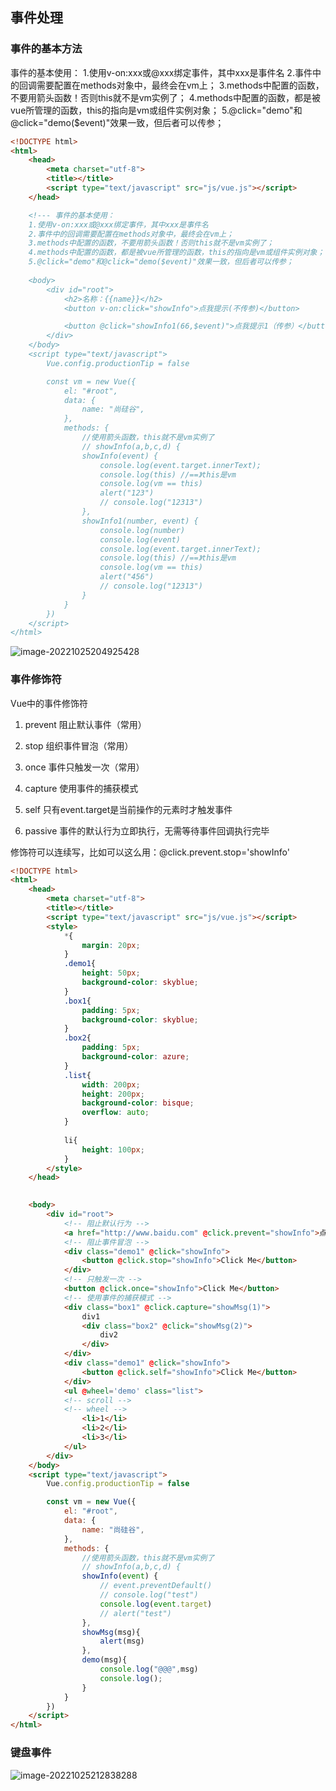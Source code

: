 ## 事件处理

### 事件的基本方法

事件的基本使用：
	1.使用v-on:xxx或@xxx绑定事件，其中xxx是事件名
	2.事件中的回调需要配置在methods对象中，最终会在vm上；
	3.methods中配置的函数，不要用箭头函数！否则this就不是vm实例了；
	4.methods中配置的函数，都是被vue所管理的函数，this的指向是vm或组件实例对象；
	5.@click="demo"和@click="demo($event)"效果一致，但后者可以传参；

```html
<!DOCTYPE html>
<html>
	<head>
		<meta charset="utf-8">
		<title></title>
		<script type="text/javascript" src="js/vue.js"></script>
	</head>

	<!--- 事件的基本使用：
	1.使用v-on:xxx或@xxx绑定事件，其中xxx是事件名
	2.事件中的回调需要配置在methods对象中，最终会在vm上；
	3.methods中配置的函数，不要用箭头函数！否则this就不是vm实例了；
	4.methods中配置的函数，都是被vue所管理的函数，this的指向是vm或组件实例对象；
	5.@click="demo"和@click="demo($event)"效果一致，但后者可以传参；
 
	<body>
		<div id="root">
			<h2>名称：{{name}}</h2>
			<button v-on:click="showInfo">点我提示(不传参)</button>

			<button @click="showInfo1(66,$event)">点我提示1（传参）</button>
		</div>
	</body>
	<script type="text/javascript">
		Vue.config.productionTip = false

		const vm = new Vue({
			el: "#root",
			data: {
				name: "尚硅谷",
			},
			methods: {
				//使用箭头函数，this就不是vm实例了
				// showInfo(a,b,c,d) {
				showInfo(event) {
					console.log(event.target.innerText);
					console.log(this) //==》this是vm
					console.log(vm == this)
					alert("123")
					// console.log("12313")
				},
				showInfo1(number, event) {
					console.log(number)
					console.log(event)
					console.log(event.target.innerText);
					console.log(this) //==》this是vm
					console.log(vm == this)
					alert("456")
					// console.log("12313")
				}
			}
		})
	</script>
</html>

```

![image-20221025204925428](./7.Vue%E6%A0%B8%E5%BF%83%20%E4%BA%8B%E4%BB%B6%E5%A4%84%E7%90%86.assets/image-20221025204925428-6702167.png)

### 事件修饰符

Vue中的事件修饰符

1. prevent 阻止默认事件（常用）

2. stop 组织事件冒泡（常用）

3. once 事件只触发一次（常用）

4. capture 使用事件的捕获模式

5. self 只有event.target是当前操作的元素时才触发事件

6. passive 事件的默认行为立即执行，无需等待事件回调执行完毕

修饰符可以连续写，比如可以这么用：@click.prevent.stop='showInfo'

```html
<!DOCTYPE html>
<html>
	<head>
		<meta charset="utf-8">
		<title></title>
		<script type="text/javascript" src="js/vue.js"></script>
		<style>
			*{
				margin: 20px;
			}
			.demo1{
				height: 50px;
				background-color: skyblue;
			}
			.box1{
				padding: 5px;
				background-color: skyblue;
			}
			.box2{
				padding: 5px;
				background-color: azure;
			}
			.list{
				width: 200px;
				height: 200px;
				background-color: bisque;
				overflow: auto;
			}
				
			li{
				height: 100px;
			}
		</style>
	</head>

	
	<body>
		<div id="root">
			<!-- 阻止默认行为 -->
			<a href="http://www.baidu.com" @click.prevent="showInfo">点我提示</a>
			<!-- 阻止事件冒泡 -->
			<div class="demo1" @click="showInfo">
				<button @click.stop="showInfo">Click Me</button>
			</div>
			<!-- 只触发一次 -->
			<button @click.once="showInfo">Click Me</button>
			<!-- 使用事件的捕获模式 -->
			<div class="box1" @click.capture="showMsg(1)">
				div1
				<div class="box2" @click="showMsg(2)">
					div2
				</div>
			</div>
			<div class="demo1" @click="showInfo">
				<button @click.self="showInfo">Click Me</button>
			</div>
			<ul @wheel='demo' class="list"> 
			<!-- scroll -->
			<!-- wheel -->
				<li>1</li>
				<li>2</li>
				<li>3</li>
			</ul>
		</div>
	</body>
	<script type="text/javascript">
		Vue.config.productionTip = false

		const vm = new Vue({
			el: "#root",
			data: {
				name: "尚硅谷",
			},
			methods: {
				//使用箭头函数，this就不是vm实例了
				// showInfo(a,b,c,d) {
				showInfo(event) {
					// event.preventDefault()
					// console.log("test")
					console.log(event.target)
					// alert("test")
				},
				showMsg(msg){
					alert(msg)
				},
				demo(msg){
					console.log("@@@",msg)
					console.log();
				}
			}
		})
	</script>
</html>

```

### 键盘事件

![image-20221025212838288](./7.Vue%E6%A0%B8%E5%BF%83%20%E4%BA%8B%E4%BB%B6%E5%A4%84%E7%90%86.assets/image-20221025212838288-6704519.png)
